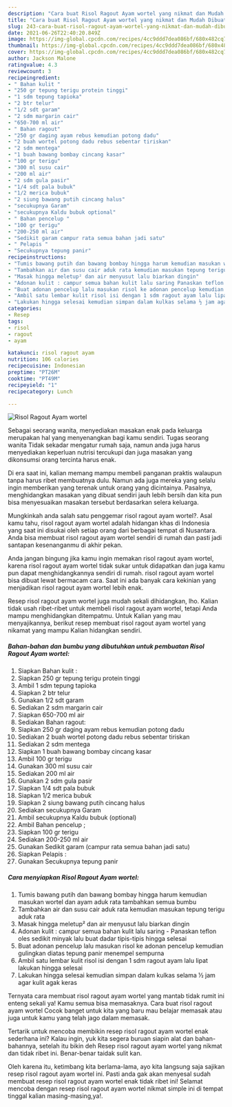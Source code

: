 ```yaml
---
description: "Cara buat Risol Ragout Ayam wortel yang nikmat dan Mudah Dibuat"
title: "Cara buat Risol Ragout Ayam wortel yang nikmat dan Mudah Dibuat"
slug: 243-cara-buat-risol-ragout-ayam-wortel-yang-nikmat-dan-mudah-dibuat
date: 2021-06-26T22:40:20.849Z
image: https://img-global.cpcdn.com/recipes/4cc9ddd7dea086bf/680x482cq70/risol-ragout-ayam-wortel-foto-resep-utama.jpg
thumbnail: https://img-global.cpcdn.com/recipes/4cc9ddd7dea086bf/680x482cq70/risol-ragout-ayam-wortel-foto-resep-utama.jpg
cover: https://img-global.cpcdn.com/recipes/4cc9ddd7dea086bf/680x482cq70/risol-ragout-ayam-wortel-foto-resep-utama.jpg
author: Jackson Malone
ratingvalue: 4.3
reviewcount: 3
recipeingredient:
- " Bahan kulit "
- "250 gr tepung terigu protein tinggi"
- "1 sdm tepung tapioka"
- "2 btr telur"
- "1/2 sdt garam"
- "2 sdm margarin cair"
- "650-700 ml air"
- " Bahan ragout"
- "250 gr daging ayam rebus kemudian potong dadu"
- "2 buah wortel potong dadu rebus sebentar tiriskan"
- "2 sdm mentega"
- "1 buah bawang bombay cincang kasar"
- "100 gr terigu"
- "300 ml susu cair"
- "200 ml air"
- "2 sdm gula pasir"
- "1/4 sdt pala bubuk"
- "1/2 merica bubuk"
- "2 siung bawang putih cincang halus"
- "secukupnya Garam"
- "secukupnya Kaldu bubuk optional"
- " Bahan pencelup "
- "100 gr terigu"
- "200-250 ml air"
- "Sedikit garam campur rata semua bahan jadi satu"
- " Pelapis "
- "Secukupnya tepung panir"
recipeinstructions:
- "Tumis bawang putih dan bawang bombay hingga harum kemudian masukan wortel dan ayam aduk rata tambahkan semua bumbu"
- "Tambahkan air dan susu cair aduk rata kemudian masukan tepung terigu aduk rata"
- "Masak hingga meletup² dan air menyusut lalu biarkan dingin"
- "Adonan kulit : campur semua bahan kulit lalu saring Panaskan teflon oles sedikit minyak lalu buat dadar tipis-tipis hingga selesai"
- "Buat adonan pencelup lalu masukan risol ke adonan pencelup kemudian gulingkan diatas tepung panir menempel sempurna"
- "Ambil satu lembar kulit risol isi dengan 1 sdm ragout ayam lalu lipat lakukan hingga selesai"
- "Lakukan hingga selesai kemudian simpan dalam kulkas selama ½ jam agar kulit agak keras"
categories:
- Resep
tags:
- risol
- ragout
- ayam

katakunci: risol ragout ayam 
nutrition: 106 calories
recipecuisine: Indonesian
preptime: "PT26M"
cooktime: "PT49M"
recipeyield: "1"
recipecategory: Lunch

---
```



![Risol Ragout Ayam wortel](https://img-global.cpcdn.com/recipes/4cc9ddd7dea086bf/680x482cq70/risol-ragout-ayam-wortel-foto-resep-utama.jpg)

Sebagai seorang wanita, menyediakan masakan enak pada keluarga merupakan hal yang menyenangkan bagi kamu sendiri. Tugas seorang  wanita Tidak sekadar mengatur rumah saja, namun anda juga harus menyediakan keperluan nutrisi tercukupi dan juga masakan yang dikonsumsi orang tercinta harus enak.

Di era  saat ini, kalian memang mampu membeli panganan praktis walaupun tanpa harus ribet membuatnya dulu. Namun ada juga mereka yang selalu ingin memberikan yang terenak untuk orang yang dicintainya. Pasalnya, menghidangkan masakan yang dibuat sendiri jauh lebih bersih dan kita pun bisa menyesuaikan masakan tersebut berdasarkan selera keluarga. 



Mungkinkah anda salah satu penggemar risol ragout ayam wortel?. Asal kamu tahu, risol ragout ayam wortel adalah hidangan khas di Indonesia yang saat ini disukai oleh setiap orang dari berbagai tempat di Nusantara. Anda bisa membuat risol ragout ayam wortel sendiri di rumah dan pasti jadi santapan kesenanganmu di akhir pekan.

Anda jangan bingung jika kamu ingin memakan risol ragout ayam wortel, karena risol ragout ayam wortel tidak sukar untuk didapatkan dan juga kamu pun dapat menghidangkannya sendiri di rumah. risol ragout ayam wortel bisa dibuat lewat bermacam cara. Saat ini ada banyak cara kekinian yang menjadikan risol ragout ayam wortel lebih enak.

Resep risol ragout ayam wortel juga mudah sekali dihidangkan, lho. Kalian tidak usah ribet-ribet untuk membeli risol ragout ayam wortel, tetapi Anda mampu menghidangkan ditempatmu. Untuk Kalian yang mau menyajikannya, berikut resep membuat risol ragout ayam wortel yang nikamat yang mampu Kalian hidangkan sendiri.

<!--inarticleads1-->

##### Bahan-bahan dan bumbu yang dibutuhkan untuk pembuatan Risol Ragout Ayam wortel:

1. Siapkan  Bahan kulit :
1. Siapkan 250 gr tepung terigu protein tinggi
1. Ambil 1 sdm tepung tapioka
1. Siapkan 2 btr telur
1. Gunakan 1/2 sdt garam
1. Sediakan 2 sdm margarin cair
1. Siapkan 650-700 ml air
1. Sediakan  Bahan ragout:
1. Siapkan 250 gr daging ayam rebus kemudian potong dadu
1. Sediakan 2 buah wortel potong dadu rebus sebentar tiriskan
1. Sediakan 2 sdm mentega
1. Siapkan 1 buah bawang bombay cincang kasar
1. Ambil 100 gr terigu
1. Gunakan 300 ml susu cair
1. Sediakan 200 ml air
1. Gunakan 2 sdm gula pasir
1. Siapkan 1/4 sdt pala bubuk
1. Siapkan 1/2 merica bubuk
1. Siapkan 2 siung bawang putih cincang halus
1. Sediakan secukupnya Garam
1. Ambil secukupnya Kaldu bubuk (optional)
1. Ambil  Bahan pencelup ;
1. Siapkan 100 gr terigu
1. Sediakan 200-250 ml air
1. Gunakan Sedikit garam (campur rata semua bahan jadi satu)
1. Siapkan  Pelapis :
1. Gunakan Secukupnya tepung panir




<!--inarticleads2-->

##### Cara menyiapkan Risol Ragout Ayam wortel:

1. Tumis bawang putih dan bawang bombay hingga harum kemudian masukan wortel dan ayam aduk rata tambahkan semua bumbu
1. Tambahkan air dan susu cair aduk rata kemudian masukan tepung terigu aduk rata
1. Masak hingga meletup² dan air menyusut lalu biarkan dingin
1. Adonan kulit : campur semua bahan kulit lalu saring - Panaskan teflon oles sedikit minyak lalu buat dadar tipis-tipis hingga selesai
1. Buat adonan pencelup lalu masukan risol ke adonan pencelup kemudian gulingkan diatas tepung panir menempel sempurna
1. Ambil satu lembar kulit risol isi dengan 1 sdm ragout ayam lalu lipat lakukan hingga selesai
1. Lakukan hingga selesai kemudian simpan dalam kulkas selama ½ jam agar kulit agak keras




Ternyata cara membuat risol ragout ayam wortel yang mantab tidak rumit ini enteng sekali ya! Kamu semua bisa memasaknya. Cara buat risol ragout ayam wortel Cocok banget untuk kita yang baru mau belajar memasak atau juga untuk kamu yang telah jago dalam memasak.

Tertarik untuk mencoba membikin resep risol ragout ayam wortel enak sederhana ini? Kalau ingin, yuk kita segera buruan siapin alat dan bahan-bahannya, setelah itu bikin deh Resep risol ragout ayam wortel yang nikmat dan tidak ribet ini. Benar-benar taidak sulit kan. 

Oleh karena itu, ketimbang kita berlama-lama, ayo kita langsung saja sajikan resep risol ragout ayam wortel ini. Pasti anda gak akan menyesal sudah membuat resep risol ragout ayam wortel enak tidak ribet ini! Selamat mencoba dengan resep risol ragout ayam wortel nikmat simple ini di tempat tinggal kalian masing-masing,ya!.


